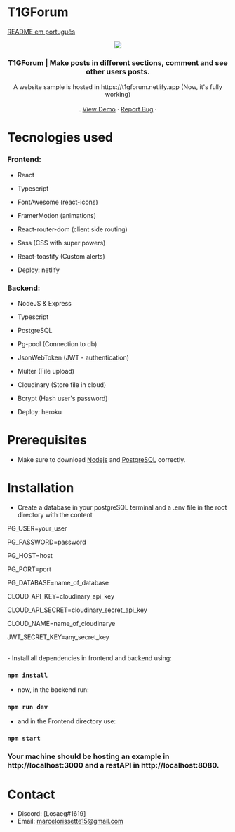 # T1GForum
[README em português](README.pt.md)
<!-- about -->
<p align="center">
  <a href="https://t1gforum.netlify.app">
    <img src="https://cdn.discordapp.com/attachments/685226653764550671/796560842744135690/T1GForum_1.gif" />
  </a>

  <h3 align="center">T1GForum | Make posts in different sections, comment and see other users posts.</h3>
  <p align="center">
    A website sample is hosted in https://t1gforum.netlify.app (Now, it's fully working)
    <br />
    <br />
    .
    <a href="https://t1gforum.netlify.app">View Demo</a>
    ·
    <a href="mailto:marcelorissette15@gmail.com">Report Bug</a>
    ·
    <br />
  </p>
   
</p>

# Tecnologies used

### Frontend:

- React
- Typescript
- FontAwesome (react-icons)
- FramerMotion (animations)
- React-router-dom (client side routing)
- Sass (CSS with super powers)
- React-toastify (Custom alerts)

- Deploy: netlify

### Backend:

- NodeJS & Express
- Typescript
- PostgreSQL
- Pg-pool (Connection to db)
- JsonWebToken (JWT - authentication)
- Multer (File upload)
- Cloudinary (Store file in cloud)
- Bcrypt (Hash user's password)

- Deploy: heroku

# Prerequisites

- Make sure to download <a href="https://nodejs.org/en/" target="_blank">Nodejs</a> and <a href="https://www.postgresql.org/" target="_blank">PostgreSQL</a> correctly.

# Installation

- Create a database in your postgreSQL terminal and
  a .env file in the root directory with the content

<p>PG_USER=your_user</p>
<p>PG_PASSWORD=password</p>
<p>PG_HOST=host</p>
<p>PG_PORT=port</p>
<p>PG_DATABASE=name_of_database</p>

<p>CLOUD_API_KEY=cloudinary_api_key</p>
<p>CLOUD_API_SECRET=cloudinary_secret_api_key</p>
<p>CLOUD_NAME=name_of_cloudinarye</p>

<p>JWT_SECRET_KEY=any_secret_key</p>
<br />
- Install all dependencies in frontend and backend using:

### `npm install`

- now, in the backend run:

### `npm run dev`

- and in the Frontend directory use:

### `npm start`

### Your machine should be hosting an example in http://localhost:3000 and a restAPI in http://localhost:8080.

<!-- CONTACT -->
# Contact

- Discord: [Losaeg#1619] 
- Email: marcelorissette15@gmail.com
